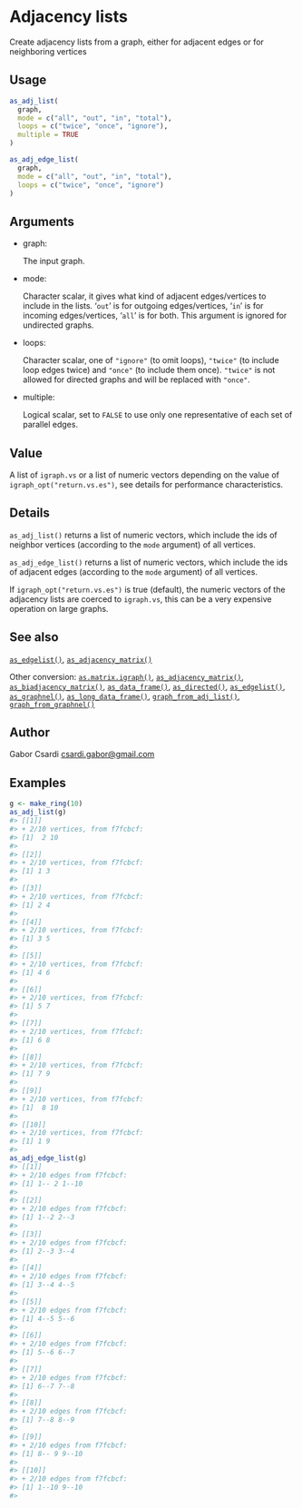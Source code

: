 # Adjacency lists

Create adjacency lists from a graph, either for adjacent edges or for
neighboring vertices

## Usage

``` r
as_adj_list(
  graph,
  mode = c("all", "out", "in", "total"),
  loops = c("twice", "once", "ignore"),
  multiple = TRUE
)

as_adj_edge_list(
  graph,
  mode = c("all", "out", "in", "total"),
  loops = c("twice", "once", "ignore")
)
```

## Arguments

- graph:

  The input graph.

- mode:

  Character scalar, it gives what kind of adjacent edges/vertices to
  include in the lists. ‘`out`’ is for outgoing edges/vertices, ‘`in`’
  is for incoming edges/vertices, ‘`all`’ is for both. This argument is
  ignored for undirected graphs.

- loops:

  Character scalar, one of `"ignore"` (to omit loops), `"twice"` (to
  include loop edges twice) and `"once"` (to include them once).
  `"twice"` is not allowed for directed graphs and will be replaced with
  `"once"`.

- multiple:

  Logical scalar, set to `FALSE` to use only one representative of each
  set of parallel edges.

## Value

A list of `igraph.vs` or a list of numeric vectors depending on the
value of `igraph_opt("return.vs.es")`, see details for performance
characteristics.

## Details

`as_adj_list()` returns a list of numeric vectors, which include the ids
of neighbor vertices (according to the `mode` argument) of all vertices.

`as_adj_edge_list()` returns a list of numeric vectors, which include
the ids of adjacent edges (according to the `mode` argument) of all
vertices.

If `igraph_opt("return.vs.es")` is true (default), the numeric vectors
of the adjacency lists are coerced to `igraph.vs`, this can be a very
expensive operation on large graphs.

## See also

[`as_edgelist()`](https://r.igraph.org/reference/as_edgelist.md),
[`as_adjacency_matrix()`](https://r.igraph.org/reference/as_adjacency_matrix.md)

Other conversion:
[`as.matrix.igraph()`](https://r.igraph.org/reference/as.matrix.igraph.md),
[`as_adjacency_matrix()`](https://r.igraph.org/reference/as_adjacency_matrix.md),
[`as_biadjacency_matrix()`](https://r.igraph.org/reference/as_biadjacency_matrix.md),
[`as_data_frame()`](https://r.igraph.org/reference/graph_from_data_frame.md),
[`as_directed()`](https://r.igraph.org/reference/as_directed.md),
[`as_edgelist()`](https://r.igraph.org/reference/as_edgelist.md),
[`as_graphnel()`](https://r.igraph.org/reference/as_graphnel.md),
[`as_long_data_frame()`](https://r.igraph.org/reference/as_long_data_frame.md),
[`graph_from_adj_list()`](https://r.igraph.org/reference/graph_from_adj_list.md),
[`graph_from_graphnel()`](https://r.igraph.org/reference/graph_from_graphnel.md)

## Author

Gabor Csardi <csardi.gabor@gmail.com>

## Examples

``` r
g <- make_ring(10)
as_adj_list(g)
#> [[1]]
#> + 2/10 vertices, from f7fcbcf:
#> [1]  2 10
#> 
#> [[2]]
#> + 2/10 vertices, from f7fcbcf:
#> [1] 1 3
#> 
#> [[3]]
#> + 2/10 vertices, from f7fcbcf:
#> [1] 2 4
#> 
#> [[4]]
#> + 2/10 vertices, from f7fcbcf:
#> [1] 3 5
#> 
#> [[5]]
#> + 2/10 vertices, from f7fcbcf:
#> [1] 4 6
#> 
#> [[6]]
#> + 2/10 vertices, from f7fcbcf:
#> [1] 5 7
#> 
#> [[7]]
#> + 2/10 vertices, from f7fcbcf:
#> [1] 6 8
#> 
#> [[8]]
#> + 2/10 vertices, from f7fcbcf:
#> [1] 7 9
#> 
#> [[9]]
#> + 2/10 vertices, from f7fcbcf:
#> [1]  8 10
#> 
#> [[10]]
#> + 2/10 vertices, from f7fcbcf:
#> [1] 1 9
#> 
as_adj_edge_list(g)
#> [[1]]
#> + 2/10 edges from f7fcbcf:
#> [1] 1-- 2 1--10
#> 
#> [[2]]
#> + 2/10 edges from f7fcbcf:
#> [1] 1--2 2--3
#> 
#> [[3]]
#> + 2/10 edges from f7fcbcf:
#> [1] 2--3 3--4
#> 
#> [[4]]
#> + 2/10 edges from f7fcbcf:
#> [1] 3--4 4--5
#> 
#> [[5]]
#> + 2/10 edges from f7fcbcf:
#> [1] 4--5 5--6
#> 
#> [[6]]
#> + 2/10 edges from f7fcbcf:
#> [1] 5--6 6--7
#> 
#> [[7]]
#> + 2/10 edges from f7fcbcf:
#> [1] 6--7 7--8
#> 
#> [[8]]
#> + 2/10 edges from f7fcbcf:
#> [1] 7--8 8--9
#> 
#> [[9]]
#> + 2/10 edges from f7fcbcf:
#> [1] 8-- 9 9--10
#> 
#> [[10]]
#> + 2/10 edges from f7fcbcf:
#> [1] 1--10 9--10
#> 
```
